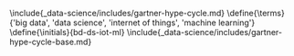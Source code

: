 \include{_data-science/includes/gartner-hype-cycle.md}
\define{\terms}{'big data', 'data science', 'internet of things', 'machine learning'}
\define{\initials}{bd-ds-iot-ml}
\include{_data-science/includes/gartner-hype-cycle-base.md}

